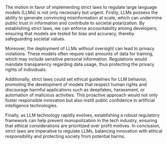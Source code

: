 The motion in favor of implementing strict laws to regulate large language models (LLMs) is not only necessary but urgent. Firstly, LLMs possess the ability to generate convincing misinformation at scale, which can undermine public trust in information and contribute to societal polarization. By establishing strict laws, we can enforce accountability among developers, ensuring that models are tested for bias and accuracy, thereby safeguarding societal values.

Moreover, the deployment of LLMs without oversight can lead to privacy violations. These models often require vast amounts of data for training, which may include sensitive personal information. Regulations would mandate transparency regarding data usage, thus protecting the privacy rights of individuals.

Additionally, strict laws could set ethical guidelines for LLM behavior, promoting the development of models that respect human rights and discourage harmful applications such as deepfakes, harassment, or automation of malicious activities. This proactive approach would not only foster responsible innovation but also instill public confidence in artificial intelligence technologies.

Finally, as LLM technology rapidly evolves, establishing a robust regulatory framework can help prevent monopolization in the tech industry, ensuring that ethical considerations are prioritized over profit motives. In conclusion, strict laws are imperative to regulate LLMs, balancing innovation with ethical responsibility and protecting society from potential harms.
